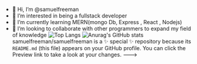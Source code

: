 - 👋 Hi, I’m @samuelfreeman
- 👀 I’m interested in being a fullstack developer
- 🌱 I’m currently learning MERN(mongo Db, Express , React , Nodejs)
- 💞️ I’m looking to collaborate with other programmers to expand my field of knowledge
![Top Langs](https://github-readme-stats.vercel.app/api/top-langs/?username=samuelfreeman&layout=compact)
![Anurag's GitHub stats](https://github-readme-stats.vercel.app/api?username=samuelfreeman&show_icons=true&theme=transparent)   
samuelfreeman/samuelfreeman is a ✨ special ✨ repository because its `README.md` (this file) appears on your GitHub profile.
You can click the Preview link to take a look at your changes.
--->
